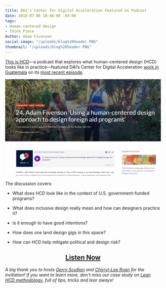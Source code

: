 ```yaml
---
title: DAI’s Center for Digital Acceleration Featured on Podcast
date: 2018-07-06 18:46:00 -04:00
tags:
- Human-centered design
- Think Piece
Author: Adam Fivenson
social-image: "/uploads/blog%20header.PNG"
thumbnail: "/uploads/blog%20header.PNG"
---
```


[This is HCD](http://www.thsishcd.com/)—a podcast that explores what human-centered design (HCD) looks like in practice—featured DAI’s Center for Digital Acceleration [work in Guatemala](https://dai-global-digital.com/dai-launches-human-centered-design-whitepaper.html) on its [most recent episode](https://www.thisishcd.com/episodes/24-adam-fiveson-using-a-human-centered-design-approach-to-design-foreign-aid-programs/).

![blog header.PNG](/uploads/blog%20header.PNG)

<!--more-->

The discussion covers:

* What does HCD look like in the context of U.S. government-funded programs?

* What does inclusive design really mean and how can designers practice it?

* Is it enough to have good intentions?

* How does one land design gigs in this space?

* How can HCD help mitigate political and design risk?

<p>
<h2 style="text-align: center;"><a href="https://www.thisishcd.com/episodes/24-adam-fiveson-using-a-human-centered-design-approach-to-design-foreign-aid-programs/">Listen Now</a></h2>
</p>

*A big thank you to hosts [Gerry Scullion](https://www.linkedin.com/in/gerryscullion/) and [Chirryl-Lee Ryan](https://www.linkedin.com/in/chirrylleeryan/) for the invitation! If you want to learn more, don't miss our case study on [Lean HCD methodology](https://dai-global-digital.com/dai-launches-human-centered-design-whitepaper.html), full of tips, tricks and tear aways!*